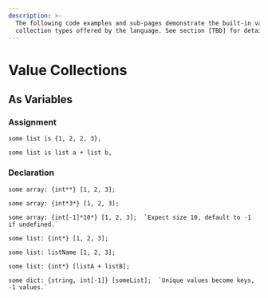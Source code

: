 ```yaml
---
description: >-
  The following code examples and sub-pages demonstrate the built-in value-based
  collection types offered by the language. See section [TBD] for details.
---
```


# Value Collections

## As Variables

### Assignment

```
some list is {1, 2, 2, 3},
```

```
some list is list a + list b,
```

### Declaration

```
some array: {int**} [1, 2, 3];
```

```
some array: {int*3*} [1, 2, 3];
```

```
some array: {int[-1]*10*} [1, 2, 3];  `Expect size 10, default to -1 if undefined.`
```

```
some list: {int*} [1, 2, 3];
```

```
some list: listName [1, 2, 3];
```

```
some list: {int*} [listA + listB];
```

```
some dict: {string, int[-1]} [someList];  `Unique values become keys, -1 values.`
```
